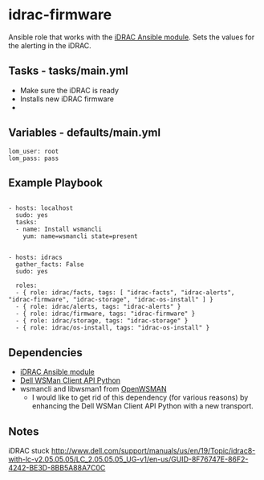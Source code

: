 # idrac-firmware
Ansible role that works with the [iDRAC Ansible module](https://github.com/hbeatty/iDRAC-Ansible-module). Sets the values for the alerting in the iDRAC.

## Tasks - tasks/main.yml

* Make sure the iDRAC is ready
* Installs new iDRAC firmware
* 

## Variables - defaults/main.yml

```
lom_user: root
lom_pass: pass

```

## Example Playbook

```

- hosts: localhost
  sudo: yes
  tasks:
  - name: Install wsmancli
    yum: name=wsmancli state=present


- hosts: idracs
  gather_facts: False
  sudo: yes

  roles:
  - { role: idrac/facts, tags: [ "idrac-facts", "idrac-alerts", "idrac-firmware", "idrac-storage", "idrac-os-install" ] }
  - { role: idrac/alerts, tags: "idrac-alerts" }
  - { role: idrac/firmware, tags: "idrac-firmware" }
  - { role: idrac/storage, tags: "idrac-storage" }
  - { role: idrac/os-install, tags: "idrac-os-install" }
```

## Dependencies

* [iDRAC Ansible module](https://github.com/hbeatty/iDRAC-Ansible-module)
* [Dell WSMan Client API Python](https://github.com/hbeatty/dell-wsman-client-api-python)
* wsmancli and libwsman1 from [OpenWSMAN](https://openwsman.github.io/)
  * I would like to get rid of this dependency (for various reasons) by enhancing the Dell WSMan Client API Python with a new transport.

## Notes

iDRAC stuck
http://www.dell.com/support/manuals/us/en/19/Topic/idrac8-with-lc-v2.05.05.05/LC_2.05.05.05_UG-v1/en-us/GUID-8F76747E-86F2-4242-BE3D-8BB5A88A7C0C


